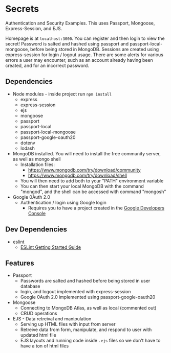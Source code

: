 # Secrets

Authentication and Security Examples. This uses Passport, Mongoose, Express-Session, and EJS.

Homepage is at `localhost:3000`. You can register and then login to view the secret! Password is salted and hashed using passport and passport-local-mongoose, before being stored in MongoDB. Sessions are created using express-session for login / logout usage. There are some alerts for various errors a user may encounter, such as an account already having been created, and for an incorrect password.

## Dependencies

-   Node modules - inside project run `npm install`
    -   express
    -   express-session
    -   ejs
    -   mongoose
    -   passport
    -   passport-local
    -   passport-local-mongoose
    -   passport-google-oauth20
    -   dotenv
    -   lodash 
-   MongoDB installed. You will need to install the free community server, as well as mongo shell
    -   Installation files:
        -   https://www.mongodb.com/try/download/community
        -   https://www.mongodb.com/try/download/shell
    -   You will then need to add both to your "PATH" environment variable
    -   You can then start your local MongoDB with the command "mongod", and the shell can be accessed with command "mongosh"
-   Google 0Auth 2.0
    -   Authentication / login using Google login
        -   Requires you to have a project created in the [Google Developers Console](https://console.developers.google.com/)

## Dev Dependencies

-   eslint
    -   [ESLint Getting Started Guide](https://eslint.org/docs/latest/user-guide/getting-started)

## Features

-   Passport
    -   Passwords are salted and hashed before being stored in user database
    -   login, and logout implemented with express-session
    -   Google 0Auth 2.0 implemented using passport-google-oauth20
-   Mongoose
    -   Connecting to MongoDB Atlas, as well as local (commented out)
    -   CRUD operations
-   EJS - Data retreival and manipulation
    -   Serving up HTML files with input from server
    -   Retreive data from form, manipulate, and respond to user with updated html file
    -   EJS layouts and running code inside `.ejs` files so we don't have to have a ton of html files
